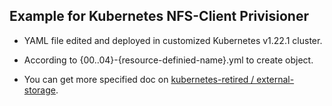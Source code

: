 ## Example for Kubernetes NFS-Client Privisioner

- YAML file edited and deployed in customized Kubernetes v1.22.1 cluster.

- According to {00..04}-{resource-definied-name}.yml to create object.

- You can get more specified doc on [kubernetes-retired / external-storage]().
